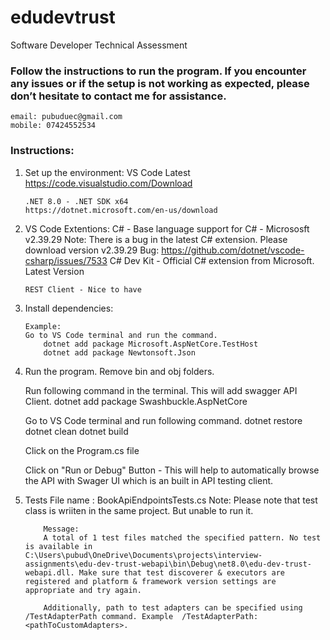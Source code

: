 # edudevtrust
Software Developer Technical Assessment

### Follow the instructions to run the program. If you encounter any issues or if the setup is not working as expected, please don’t hesitate to contact me for assistance.
    email: pubuduec@gmail.com
    mobile: 07424552534

### Instructions: 

01. Set up the environment:
        VS Code Latest
        https://code.visualstudio.com/Download

        .NET 8.0 - .NET SDK x64
        https://dotnet.microsoft.com/en-us/download


02. VS Code Extentions:
        C# - Base language support for C# - Micrososft 
            v2.39.29
            Note: There is a bug in the latest C# extension. Please download version v2.39.29
            Bug: https://github.com/dotnet/vscode-csharp/issues/7533
        C# Dev Kit - Official C# extension from Microsoft.
            Latest Version

        REST Client - Nice to have

03. Install dependencies:
        <PackageReference Include="Microsoft.AspNetCore.Mvc.Testing" Version="8.0.8" />
        <PackageReference Include="Microsoft.AspNetCore.OData" Version="9.0.0" />
        <PackageReference Include="Microsoft.AspNetCore.OpenApi" Version="8.0.8" />
        <PackageReference Include="Microsoft.AspNetCore.TestHost" Version="8.0.8" />
        <PackageReference Include="Microsoft.EntityFrameworkCore.InMemory" Version="8.0.8" />
        <PackageReference Include="Microsoft.NET.Test.Sdk" Version="17.11.1" />
        <PackageReference Include="Moq" Version="4.20.72" />
        <PackageReference Include="Newtonsoft.Json" Version="13.0.3" />
        <PackageReference Include="Swashbuckle.AspNetCore" Version="6.4.0" />
        <PackageReference Include="xunit" Version="2.9.2" />

        Example:
        Go to VS Code terminal and run the command.
            dotnet add package Microsoft.AspNetCore.TestHost 
            dotnet add package Newtonsoft.Json

04. Run the program.
    Remove bin and obj folders.

    Run following command in the terminal. This will add swagger API Client.
        dotnet add package Swashbuckle.AspNetCore

    Go to VS Code terminal and run following command.
        dotnet restore
        dotnet clean
        dotnet build
        
    Click on the Program.cs file

    Click on "Run or Debug" Button - This will help to automatically browse the API with Swager UI which is an built in API testing client.

05. Tests
        File name : BookApiEndpointsTests.cs
        Note:
            Please note that test class is wriiten in the same project. But unable to run it.
            
            Message:
            A total of 1 test files matched the specified pattern. No test is available in C:\Users\pubud\OneDrive\Documents\projects\interview-assignments\edu-dev-trust-webapi\bin\Debug\net8.0\edu-dev-trust-webapi.dll. Make sure that test discoverer & executors are registered and platform & framework version settings are appropriate and try again.

            Additionally, path to test adapters can be specified using /TestAdapterPath command. Example  /TestAdapterPath:<pathToCustomAdapters>.

